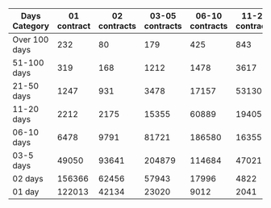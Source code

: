 | Days Category | 01 contract | 02 contracts | 03-05 contracts | 06-10 contracts | 11-20 contracts | 21-50 contracts | 51-100 contracts | Over 100 contracts | Sum   |
|---------------|-------------|--------------|-----------------|-----------------|-----------------|-----------------|------------------|--------------------|-------|
| Over 100 days | 232 | 80 | 179 | 425 | 843 | 3274 | 6120 | 5319 | 16472 |
| 51-100 days | 319 | 168 | 1212 | 1478 | 3617 | 13301 | 16786 | 4452 | 41333 |
| 21-50 days | 1247 | 931 | 3478 | 17157 | 53130 | 115359 | 31767 | 2197 | 225266 |
| 11-20 days | 2212 | 2175 | 15355 | 60889 | 194059 | 166659 | 10022 | 168 | 451539 |
| 06-10 days | 6478 | 9791 | 81721 | 186580 | 163556 | 58793 | 1906 | 25 | 508850 |
| 03-5 days | 49050 | 93641 | 204879 | 114684 | 47021 | 9578 | 199 | 0 | 519052 |
| 02 days | 156366 | 62456 | 57943 | 17996 | 4822 | 905 | 45 | 0 | 300533 |
| 01 day | 122013 | 42134 | 23020 | 9012 | 2041 | 356 | 12 | 13 | 198601 |
